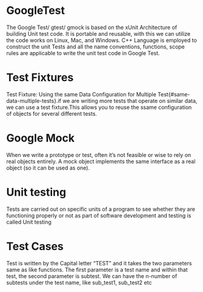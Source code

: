 # GoogleTest
The Google Test/ gtest/ gmock is based on the xUnit Architecture of building Unit test code. It is portable and reusable, with this we can utilize the code works on Linux, Mac, and Windows. C++ Language is employed to construct the unit Tests and all the name conventions, functions, scope rules are applicable to write the unit test code in Google Test.

# Test Fixtures
Test Fixture: Using the same Data Configuration for Multiple Test{#same-data-multiple-tests}.if we are writing more tests that operate on similar data, we can use a test fixture.This allows you to reuse the ssame configuration of objects for several different tests.

# Google Mock
When we write a prototype or test, often it’s not feasible or wise to rely on real objects entirely. A mock object implements the same interface as a real object (so it can be used as one).

# Unit testing 
Tests are carried out on specific units of a program to see whether they are functioning properly or not as part of software development and testing is called Unit testing

# Test Cases
Test is written by the Capital letter “TEST” and it takes the two parameters same as like functions. The first parameter is a test name and within that test, the second parameter is subtest. We can have the n-number of subtests under the test name, like sub_test1, sub_test2 etc
